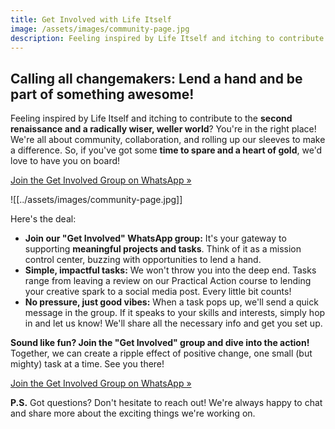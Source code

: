 ```yaml
---
title: Get Involved with Life Itself
image: /assets/images/community-page.jpg
description: Feeling inspired by Life Itself and itching to contribute to the second renaissance and a radically wiser, weller world? You're in the right place!
---
```


## Calling all changemakers: Lend a hand and be part of something awesome!

Feeling inspired by Life Itself and itching to contribute to the **second renaissance and a radically wiser, weller world**? You're in the right place! We're all about community, collaboration, and rolling up our sleeves to make a difference. So, if you've got some **time to spare and a heart of gold**, we'd love to have you on board!

<a href="https://chat.whatsapp.com/KxzvlRLFmMJ9WP32E9byRx" className="px-3 py-2 rounded no-underline	bg-secondary text-sm text-primary font-medium shadow-xs hover:bg-secondary/80 focus-visible:outline">Join the Get Involved Group on WhatsApp &raquo;</a>


![[../assets/images/community-page.jpg]]

Here's the deal:

* **Join our "Get Involved" WhatsApp group:** It's your gateway to supporting **meaningful projects and tasks**. Think of it as a mission control center, buzzing with opportunities to lend a hand.
* **Simple, impactful tasks:** We won't throw you into the deep end. Tasks range from leaving a review on our Practical Action course to lending your creative spark to a social media post. Every little bit counts!
* **No pressure, just good vibes:** When a task pops up, we'll send a quick message in the group. If it speaks to your skills and interests, simply hop in and let us know! We'll share all the necessary info and get you set up.

**Sound like fun? Join the "Get Involved" group and dive into the action!** Together, we can create a ripple effect of positive change, one small (but mighty) task at a time. See you there! 

<a href="https://chat.whatsapp.com/KxzvlRLFmMJ9WP32E9byRx" className="px-3 py-2 rounded bg-secondary text-sm text-primary font-medium shadow-xs no-underline hover:bg-secondary/80 focus-visible:outline ">Join the Get Involved Group on WhatsApp &raquo;</a>

**P.S.** Got questions? Don't hesitate to reach out! We're always happy to chat and share more about the exciting things we're working on. 